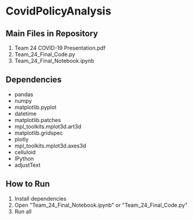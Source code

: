 # CovidPolicyAnalysis
## Main Files in Repository
1. Team 24 COVID-19 Presentation.pdf 
2. Team_24_Final_Code.py
3. Team_24_Final_Notebook.ipynb

## Dependencies
- pandas
- numpy
- matplotlib.pyplot
- datetime
- matplotlib.patches
- mpl_toolkits.mplot3d.art3d
- matplotlib.gridspec
- plotly
- mpl_toolkits.mplot3d.axes3d
- celluloid
- IPython
- adjustText

## How to Run
1. Install dependencies
2. Open "Team_24_Final_Notebook.ipynb" or "Team_24_Final_Code.py"
3. Run all
